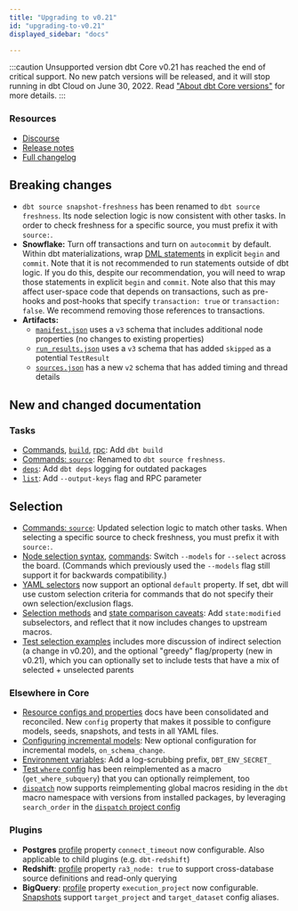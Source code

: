```yaml
---
title: "Upgrading to v0.21"
id: "upgrading-to-v0.21"
displayed_sidebar: "docs"

---
```



:::caution Unsupported version
dbt Core v0.21 has reached the end of critical support. No new patch versions will be released, and it will stop running in dbt Cloud on June 30, 2022. Read ["About dbt Core versions"](/docs/dbt-versions/core) for more details.
:::

### Resources

- [Discourse](https://discourse.getdbt.com/t/3077)
- [Release notes](https://github.com/dbt-labs/dbt-core/releases/tag/v0.21.0)
- [Full changelog](https://github.com/dbt-labs/dbt-core/blob/0.21.latest/CHANGELOG.md)

## Breaking changes

- `dbt source snapshot-freshness` has been renamed to `dbt source freshness`. Its node selection logic is now consistent with other tasks. In order to check freshness for a specific source, you must prefix it with `source:`.
- **Snowflake:** Turn off transactions and turn on `autocommit` by default. Within dbt materializations, wrap [DML statements](https://stackoverflow.com/a/44796508) in explicit `begin` and `commit`. Note that it is not recommended to run <Term id="dml" /> statements outside of dbt <Term id="materialization" /> logic. If you do this, despite our recommendation, you will need to wrap those statements in explicit `begin` and `commit`. Note also that this may affect user-space code that depends on transactions, such as pre-hooks and post-hooks that specify `transaction: true` or `transaction: false`. We recommend removing those references to transactions.
- **Artifacts:**
    - [`manifest.json`](/reference/artifacts/manifest-json) uses a `v3` schema that includes additional node properties (no changes to existing properties)
    - [`run_results.json`](/reference/artifacts/run-results-json) uses a `v3` schema that has added `skipped` as a potential `TestResult`
    - [`sources.json`](/reference/artifacts/sources-json) has a new `v2` schema that has added timing and thread details

## New and changed documentation

### Tasks
- [Commands](/reference/dbt-commands), [`build`](/reference/commands/build), [rpc](/reference/commands/rpc): Add `dbt build`
- [Commands: `source`](/reference/commands/source): Renamed to `dbt source freshness`.
- [`deps`](/reference/commands/deps): Add `dbt deps` logging for outdated packages
- [`list`](/reference/commands/list): Add `--output-keys` flag and RPC parameter

## Selection
- [Commands: `source`](/reference/commands/source): Updated selection logic to match other tasks. When selecting a specific source to check freshness, you must prefix it with `source:`.
- [Node selection syntax](/reference/node-selection/syntax), [commands](/reference/dbt-commands): Switch `--models` for `--select` across the board. (Commands which previously used the `--models` flag still support it for backwards compatibility.)
- [YAML selectors](/reference/node-selection/yaml-selectors#default) now support an optional `default` property. If set, dbt will use custom selection criteria for commands that do not specify their own selection/exclusion flags.
- [Selection methods](/reference/node-selection/methods) and [state comparison caveats](/reference/node-selection/state-comparison-caveats): Add `state:modified` subselectors, and reflect that it now includes changes to upstream macros.
- [Test selection examples](/reference/node-selection/test-selection-examples) includes more discussion of indirect selection (a change in v0.20), and the optional "greedy" flag/property (new in v0.21), which you can optionally set to include tests that have a mix of selected + unselected parents

### Elsewhere in Core
- [Resource configs and properties](/reference/configs-and-properties) docs have been consolidated and reconciled. New `config` property that makes it possible to configure models, seeds, snapshots, and tests in all YAML files.
- [Configuring incremental models](/docs/build/incremental-models): New optional configuration for incremental models, `on_schema_change`.
- [Environment variables](/reference/dbt-jinja-functions/env_var): Add a log-scrubbing prefix, `DBT_ENV_SECRET_`
- [Test `where` config](/reference/resource-configs/where) has been reimplemented as a macro (`get_where_subquery`) that you can optionally reimplement, too
- [`dispatch`](/reference/dbt-jinja-functions/dispatch) now supports reimplementing global macros residing in the `dbt` macro namespace with versions from installed packages, by leveraging `search_order` in the [`dispatch` project config](/reference/project-configs/dispatch-config)

### Plugins
- **Postgres** [profile](/docs/core/connect-data-platform/postgres-setup) property `connect_timeout` now configurable. Also applicable to child plugins (e.g. `dbt-redshift`)
- **Redshift**: [profile](/docs/core/connect-data-platform/redshift-setup) property `ra3_node: true` to support cross-database source definitions and read-only querying
- **BigQuery**: [profile](/docs/core/connect-data-platform/bigquery-setup) property `execution_project` now configurable. [Snapshots](/docs/build/snapshots) support `target_project` and `target_dataset` config aliases.
